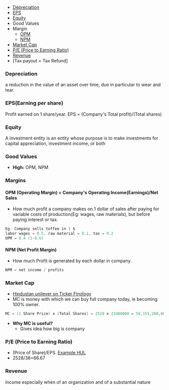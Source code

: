 - [Depreciation](#dep)
- [EPS](#eps)
- [Equity](#eq)
- Good Values
- Margin
  - [OPM](#opm)
  - [NPM](#npm)
- [Market Cap](#mc)
- [P/E (Price to Earning Ratio)](#pe)
- [Revenue](#re)
- [Tax payout = Tax Refund]

<a name=dep></a>
### Depreciation
a reduction in the value of an asset over time, due in particular to wear and tear.

<a name=eps></a>
### EPS(Earning per share)
Profit earned on 1 share/year. EPS = (Company's Total profit)/(Total shares)

<a name=eq></a>
### Equity
A investment entity is an entity whose purpose is to make investments for capital appreciation, investment income, or both

### Good Values
- **High:** OPM, NPM

### Margins
<a name=opm></a>
#### OPM (Operating Margin) = Company's Operating Income(Earnings)/Net Sales
- How much profit a company makes on 1 dollar of sales after paying for variable costs of production(Eg: wages, raw materials), but before paying interest or tax.
```c
Eg: Company sells toffee in 1 $
labor wages = 0.5, raw material = 0.1, tax = 0.2
OPM = 0.4 (1-0.6)
```

<a name=npm></a>
#### NPM (Net Profit Margin)
- How much Profit is generated by each dollar in company.
```c
NPM = net income / profits
```

<a name=mc></a>
### Market Cap
- [Hindustan unilever on Ticker Finology](https://ticker.finology.in/company/HINDUNILVR)
- MC is money with which we can buy full company today, ie becoming 100% owner.
```c
MC = (1 Share Price) x (Total Shares) = 2528 x 23400000 = 59,155,200,000 = 5000 Cr
```
- **Why MC is useful?**
  - Gives idea how big is company

<a name=pe></a>
### P/E (Price to Earning Ratio)
- (Price of Share)/EPS. [Example HUL](https://ticker.finology.in/company/HINDUNILVR)
- 2528/38=66.67

<a name=re></a>
### Revenue
Income especially when of an organization and of a substantial nature
